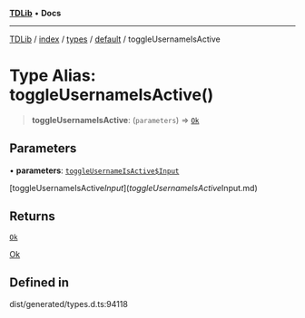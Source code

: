 [**TDLib**](../../../../../../README.md) • **Docs**

***

[TDLib](../../../../../../modules.md) / [index](../../../../../README.md) / [types](../../../README.md) / [default](../README.md) / toggleUsernameIsActive

# Type Alias: toggleUsernameIsActive()

> **toggleUsernameIsActive**: (`parameters`) => [`Ok`](Ok.md)

## Parameters

• **parameters**: [`toggleUsernameIsActive$Input`](toggleUsernameIsActive$Input.md)

[toggleUsernameIsActive$Input](toggleUsernameIsActive$Input.md)

## Returns

[`Ok`](Ok.md)

[Ok](Ok.md)

## Defined in

dist/generated/types.d.ts:94118

